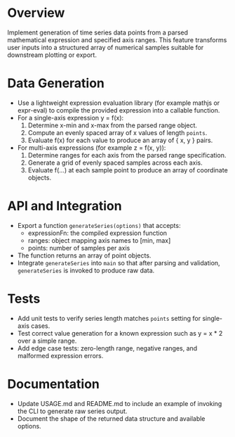 # Overview

Implement generation of time series data points from a parsed mathematical expression and specified axis ranges. This feature transforms user inputs into a structured array of numerical samples suitable for downstream plotting or export.

# Data Generation

- Use a lightweight expression evaluation library (for example mathjs or expr-eval) to compile the provided expression into a callable function.
- For a single-axis expression y = f(x):
  1. Determine x-min and x-max from the parsed range object.
  2. Compute an evenly spaced array of x values of length `points`.
  3. Evaluate f(x) for each value to produce an array of { x, y } pairs.
- For multi-axis expressions (for example z = f(x, y)):
  1. Determine ranges for each axis from the parsed range specification.
  2. Generate a grid of evenly spaced samples across each axis.
  3. Evaluate f(...) at each sample point to produce an array of coordinate objects.

# API and Integration

- Export a function `generateSeries(options)` that accepts:
  - expressionFn: the compiled expression function
  - ranges: object mapping axis names to [min, max]
  - points: number of samples per axis
- The function returns an array of point objects.
- Integrate `generateSeries` into `main` so that after parsing and validation, `generateSeries` is invoked to produce raw data.

# Tests

- Add unit tests to verify series length matches `points` setting for single-axis cases.
- Test correct value generation for a known expression such as y = x * 2 over a simple range.
- Add edge case tests: zero-length range, negative ranges, and malformed expression errors.

# Documentation

- Update USAGE.md and README.md to include an example of invoking the CLI to generate raw series output.
- Document the shape of the returned data structure and available options.
